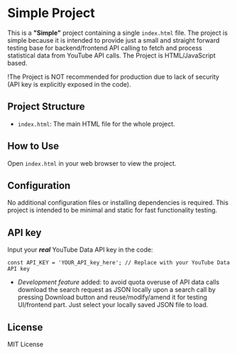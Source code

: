 # Simple Project

This is a **"Simple"** project containing a single `index.html` file. The project is simple because it is intended to provide just a small and straight forward testing base for backend/frontend API calling to fetch and process statistical data from YouTube API calls.
The Project is HTML/JavaScript based.

!The Project is NOT recommended for production due to lack of security (API key is explicitly exposed in the code).

## Project Structure
- `index.html`: The main HTML file for the whole project.

## How to Use
Open `index.html` in your web browser to view the project.

## Configuration
No additional configuration files or installing dependencies is required. This project is intended to be minimal and static for fast functionality testing.

## API key
Input your **_real_** YouTube Data API key in the code:

`const API_KEY = 'YOUR_API_key_here'; // Replace with your YouTube Data API key`

- _Development feature_ added: to avoid quota overuse of API data calls download the search request as JSON locally upon a search call by pressing Download button and reuse/modify/amend it for testing UI/frontend part. Just select your locally saved JSON file to load.

## License
MIT License

